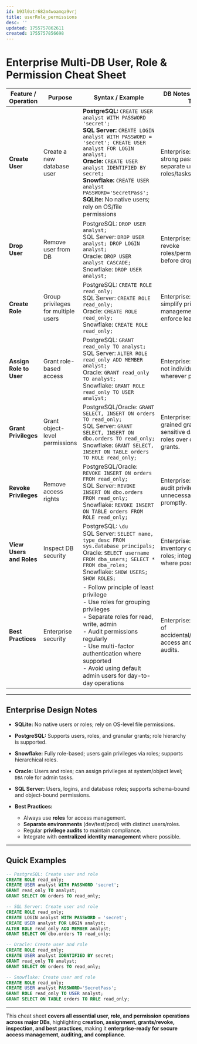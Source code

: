 ```yaml
---
id: b93l0atr682m4woamqa9vrj
title: userRole_permissions
desc: ''
updated: 1755757862611
created: 1755757856698
---
```


# **Enterprise Multi-DB User, Role & Permission Cheat Sheet**

| Feature / Operation      | Purpose                             | Syntax / Example                                                                                                                                                                                                                                                                                                                                                       | DB Notes / Enterprise Tips                                                                    |
| ------------------------ | ----------------------------------- | ---------------------------------------------------------------------------------------------------------------------------------------------------------------------------------------------------------------------------------------------------------------------------------------------------------------------------------------------------------------------- | --------------------------------------------------------------------------------------------- |
| **Create User**          | Create a new database user          | **PostgreSQL:** `CREATE USER analyst WITH PASSWORD 'secret';` <br> **SQL Server:** `CREATE LOGIN analyst WITH PASSWORD = 'secret'; CREATE USER analyst FOR LOGIN analyst;` <br> **Oracle:** `CREATE USER analyst IDENTIFIED BY secret;` <br> **Snowflake:** `CREATE USER analyst PASSWORD='SecretPass';` <br> **SQLite:** No native users; rely on OS/file permissions | Enterprise: enforce strong passwords and separate users for roles/tasks.                      |
| **Drop User**            | Remove user from DB                 | PostgreSQL: `DROP USER analyst;` <br> SQL Server: `DROP USER analyst; DROP LOGIN analyst;` <br> Oracle: `DROP USER analyst CASCADE;` <br> Snowflake: `DROP USER analyst;`                                                                                                                                                                                              | Enterprise: always revoke roles/permissions before dropping user.                             |
| **Create Role**          | Group privileges for multiple users | PostgreSQL: `CREATE ROLE read_only;` <br> SQL Server: `CREATE ROLE read_only;` <br> Oracle: `CREATE ROLE read_only;` <br> Snowflake: `CREATE ROLE read_only;`                                                                                                                                                                                                          | Enterprise: use roles to simplify privilege management and enforce least privilege.           |
| **Assign Role to User**  | Grant role-based access             | PostgreSQL: `GRANT read_only TO analyst;` <br> SQL Server: `ALTER ROLE read_only ADD MEMBER analyst;` <br> Oracle: `GRANT read_only TO analyst;` <br> Snowflake: `GRANT ROLE read_only TO USER analyst;`                                                                                                                                                               | Enterprise: assign roles, not individual privileges, wherever possible.                       |
| **Grant Privileges**     | Grant object-level permissions      | PostgreSQL/Oracle: `GRANT SELECT, INSERT ON orders TO read_only;` <br> SQL Server: `GRANT SELECT, INSERT ON dbo.orders TO read_only;` <br> Snowflake: `GRANT SELECT, INSERT ON TABLE orders TO ROLE read_only;`                                                                                                                                                        | Enterprise: use fine-grained grants for sensitive data; prefer roles over direct user grants. |
| **Revoke Privileges**    | Remove access rights                | PostgreSQL/Oracle: `REVOKE INSERT ON orders FROM read_only;` <br> SQL Server: `REVOKE INSERT ON dbo.orders FROM read_only;` <br> Snowflake: `REVOKE INSERT ON TABLE orders FROM ROLE read_only;`                                                                                                                                                                       | Enterprise: periodically audit privileges; revoke unnecessary access promptly.                |
| **View Users and Roles** | Inspect DB security                 | PostgreSQL: `\du` <br> SQL Server: `SELECT name, type_desc FROM sys.database_principals;` <br> Oracle: `SELECT username FROM dba_users; SELECT * FROM dba_roles;` <br> Snowflake: `SHOW USERS; SHOW ROLES;`                                                                                                                                                            | Enterprise: maintain inventory of users and roles; integrate with IAM where possible.         |
| **Best Practices**       | Enterprise security                 | - Follow principle of least privilege <br> - Use roles for grouping privileges <br> - Separate roles for read, write, admin <br> - Audit permissions regularly <br> - Use multi-factor authentication where supported <br> - Avoid using default admin users for day-to-day operations                                                                                 | Enterprise: reduces risk of accidental/unauthorized access and simplifies audits.             |

---

## **Enterprise Design Notes**

* **SQLite:** No native users or roles; rely on OS-level file permissions.
* **PostgreSQL:** Supports users, roles, and granular grants; role hierarchy is supported.
* **Snowflake:** Fully role-based; users gain privileges via roles; supports hierarchical roles.
* **Oracle:** Users and roles; can assign privileges at system/object level; `DBA` role for admin tasks.
* **SQL Server:** Users, logins, and database roles; supports schema-bound and object-bound permissions.
* **Best Practices:**

  * Always use **roles** for access management.
  * **Separate environments** (dev/test/prod) with distinct users/roles.
  * Regular **privilege audits** to maintain compliance.
  * Integrate with **centralized identity management** where possible.

---

## **Quick Examples**

```sql
-- PostgreSQL: Create user and role
CREATE ROLE read_only;
CREATE USER analyst WITH PASSWORD 'secret';
GRANT read_only TO analyst;
GRANT SELECT ON orders TO read_only;

-- SQL Server: Create user and role
CREATE ROLE read_only;
CREATE LOGIN analyst WITH PASSWORD = 'secret';
CREATE USER analyst FOR LOGIN analyst;
ALTER ROLE read_only ADD MEMBER analyst;
GRANT SELECT ON dbo.orders TO read_only;

-- Oracle: Create user and role
CREATE ROLE read_only;
CREATE USER analyst IDENTIFIED BY secret;
GRANT read_only TO analyst;
GRANT SELECT ON orders TO read_only;

-- Snowflake: Create user and role
CREATE ROLE read_only;
CREATE USER analyst PASSWORD='SecretPass';
GRANT ROLE read_only TO USER analyst;
GRANT SELECT ON TABLE orders TO ROLE read_only;
```

---

This cheat sheet **covers all essential user, role, and permission operations across major DBs**, highlighting **creation, assignment, grants/revoke, inspection, and best practices**, making it **enterprise-ready for secure access management, auditing, and compliance**.
